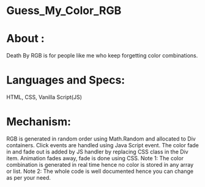 # Guess_My_Color_RGB

# About : 
Death By RGB is for people like me who keep forgetting color combinations.

# Languages and Specs: 
HTML, CSS, Vanilla Script(JS)

# Mechanism:
RGB is generated in random order using Math.Random and allocated to Div containers.
Click events are handled using Java Script event.
The color fade in and fade out is added by JS handler by replacing CSS class in the Div item.
Animation fades away, fade is done using CSS. Note 1: The color combination is generated in real time hence no color is stored in any array or list. Note 2: The whole code is well documented hence you can change as per your need.
